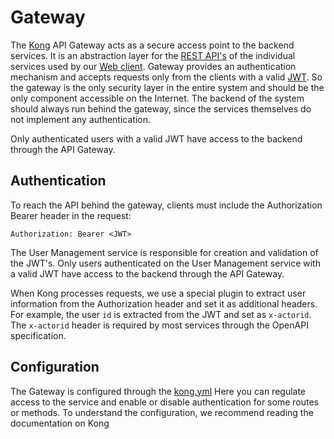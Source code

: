 # Gateway

The [Kong](https://konghq.com/kong/) API Gateway acts as a secure access point to the backend services. It is an abstraction layer for the [REST API's](./rest-api.md)
of the individual services used by our [Web client](./web-client.md). Gateway provides an authentication mechanism and accepts 
requests only from the clients with a valid [JWT](https://jwt.io/). So the gateway is the only security layer in the 
entire system and should be the only component accessible on the Internet. The backend of the system should always run 
behind the gateway, since the services themselves do not implement any authentication.

Only authenticated users with a valid JWT have access to the backend 
through the API Gateway.

## Authentication

To reach the API behind the gateway, clients must include the Authorization Bearer header in the request:
```
Authorization: Bearer <JWT>
```
The User Management service is responsible for creation and validation of the JWT's. Only users authenticated on the User Management service
with a valid JWT have access to the backend through the API Gateway.

When Kong processes requests, we use a special plugin to extract user information from the Authorization header and set it 
as additional headers. For example, the user `id` is extracted from the JWT and set as `x-actorid`. The `x-actorid` header 
is required by most services through the OpenAPI specification.

## Configuration

The Gateway is configured through the [kong.yml](https://gitlab.cc-asp.fraunhofer.de/diva/drm/-/blob/master/kong-gateway/kong.yml)
Here you can regulate access to the service and enable or disable authentication for some routes or methods.
To understand the configuration, we recommend reading the documentation on Kong